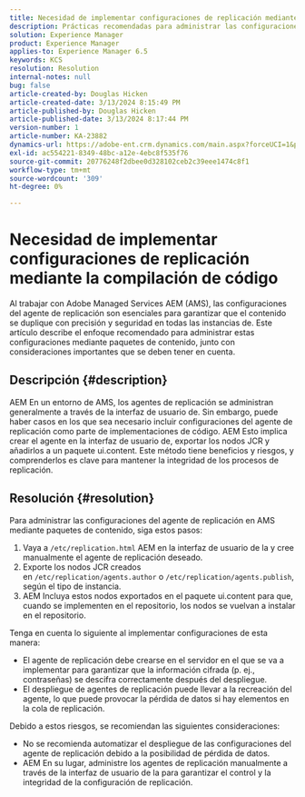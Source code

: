 ```yaml
---
title: Necesidad de implementar configuraciones de replicación mediante la compilación de código
description: Prácticas recomendadas para administrar las configuraciones del agente de replicación en entornos de AMS
solution: Experience Manager
product: Experience Manager
applies-to: Experience Manager 6.5
keywords: KCS
resolution: Resolution
internal-notes: null
bug: false
article-created-by: Douglas Hicken
article-created-date: 3/13/2024 8:15:49 PM
article-published-by: Douglas Hicken
article-published-date: 3/13/2024 8:17:44 PM
version-number: 1
article-number: KA-23882
dynamics-url: https://adobe-ent.crm.dynamics.com/main.aspx?forceUCI=1&pagetype=entityrecord&etn=knowledgearticle&id=c387107a-76e1-ee11-904c-00224806b7b2
exl-id: ac554221-8349-48bc-a12e-4ebc8f535f76
source-git-commit: 20776248f2dbee0d328102ceb2c39eee1474c8f1
workflow-type: tm+mt
source-wordcount: '309'
ht-degree: 0%

---
```


# Necesidad de implementar configuraciones de replicación mediante la compilación de código


Al trabajar con Adobe Managed Services AEM (AMS), las configuraciones del agente de replicación son esenciales para garantizar que el contenido se duplique con precisión y seguridad en todas las instancias de. Este artículo describe el enfoque recomendado para administrar estas configuraciones mediante paquetes de contenido, junto con consideraciones importantes que se deben tener en cuenta.

## Descripción {#description}


AEM En un entorno de AMS, los agentes de replicación se administran generalmente a través de la interfaz de usuario de. Sin embargo, puede haber casos en los que sea necesario incluir configuraciones del agente de replicación como parte de implementaciones de código. AEM Esto implica crear el agente en la interfaz de usuario de, exportar los nodos JCR y añadirlos a un paquete ui.content. Este método tiene beneficios y riesgos, y comprenderlos es clave para mantener la integridad de los procesos de replicación.


## Resolución {#resolution}


Para administrar las configuraciones del agente de replicación en AMS mediante paquetes de contenido, siga estos pasos:

1. Vaya a `/etc/replication.html` AEM en la interfaz de usuario de la y cree manualmente el agente de replicación deseado.
2. Exporte los nodos JCR creados en `/etc/replication/agents.author` o `/etc/replication/agents.publish`, según el tipo de instancia.
3. AEM Incluya estos nodos exportados en el paquete ui.content para que, cuando se implementen en el repositorio, los nodos se vuelvan a instalar en el repositorio.


Tenga en cuenta lo siguiente al implementar configuraciones de esta manera:

- El agente de replicación debe crearse en el servidor en el que se va a implementar para garantizar que la información cifrada (p. ej., contraseñas) se descifra correctamente después del despliegue.
- El despliegue de agentes de replicación puede llevar a la recreación del agente, lo que puede provocar la pérdida de datos si hay elementos en la cola de replicación.


Debido a estos riesgos, se recomiendan las siguientes consideraciones:

- No se recomienda automatizar el despliegue de las configuraciones del agente de replicación debido a la posibilidad de pérdida de datos.
- AEM En su lugar, administre los agentes de replicación manualmente a través de la interfaz de usuario de la para garantizar el control y la integridad de la configuración de replicación.
